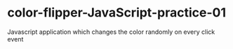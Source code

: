 # color-flipper-JavaScript-practice-01
Javascript application which changes the color randomly on every click event
